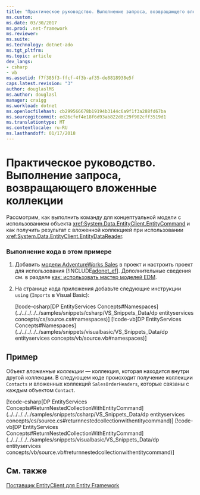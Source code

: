 ```yaml
---
title: "Практическое руководство. Выполнение запроса, возвращающего вложенные коллекции"
ms.custom: 
ms.date: 03/30/2017
ms.prod: .net-framework
ms.reviewer: 
ms.suite: 
ms.technology: dotnet-ado
ms.tgt_pltfrm: 
ms.topic: article
dev_langs:
- csharp
- vb
ms.assetid: f7f385f3-ffcf-4f3b-af35-de8818938e5f
caps.latest.revision: "3"
author: douglaslMS
ms.author: douglasl
manager: craigg
ms.workload: dotnet
ms.openlocfilehash: cb299566678b19194b3144c6a9f1f3a288fd67ba
ms.sourcegitcommit: ed26cfef4e18f6d93ab822d8c29f902cff3519d1
ms.translationtype: MT
ms.contentlocale: ru-RU
ms.lasthandoff: 01/17/2018
---
```

# <a name="how-to-execute-a-query-that-returns-nested-collections"></a>Практическое руководство. Выполнение запроса, возвращающего вложенные коллекции
Рассмотрим, как выполнить команду для концептуальной модели с использованием объекта <xref:System.Data.EntityClient.EntityCommand> и как получить результат с вложенной коллекцией при использовании <xref:System.Data.EntityClient.EntityDataReader>.  
  
### <a name="to-run-the-code-in-this-example"></a>Выполнение кода в этом примере  
  
1.  Добавить [модели AdventureWorks Sales](http://msdn.microsoft.com/en-us/f16cd988-673f-4376-b034-129ca93c7832) в проект и настроить проект для использования [!INCLUDE[adonet_ef](../../../../../includes/adonet-ef-md.md)]. Дополнительные сведения см. в разделе [как: использовать мастер моделей EDM](http://msdn.microsoft.com/en-us/dadb058a-c5d9-4c5c-8b01-28044112231d).  
  
2.  На странице кода приложения добавьте следующие инструкции `using` (`Imports` в Visual Basic):  
  
     [!code-csharp[DP EntityServices Concepts#Namespaces](../../../../../samples/snippets/csharp/VS_Snippets_Data/dp entityservices concepts/cs/source.cs#namespaces)]
     [!code-vb[DP EntityServices Concepts#Namespaces](../../../../../samples/snippets/visualbasic/VS_Snippets_Data/dp entityservices concepts/vb/source.vb#namespaces)]  
  
## <a name="example"></a>Пример  
 Объект *вложенные коллекции* — коллекция, которая находится внутри другой коллекции. В следующем коде происходит получение коллекции `Contacts` и вложенных коллекций `SalesOrderHeaders`, которые связаны с каждым объектом `Contact`.  
  
 [!code-csharp[DP EntityServices Concepts#ReturnNestedCollectionWithEntityCommand](../../../../../samples/snippets/csharp/VS_Snippets_Data/dp entityservices concepts/cs/source.cs#returnnestedcollectionwithentitycommand)]
 [!code-vb[DP EntityServices Concepts#ReturnNestedCollectionWithEntityCommand](../../../../../samples/snippets/visualbasic/VS_Snippets_Data/dp entityservices concepts/vb/source.vb#returnnestedcollectionwithentitycommand)]  
  
## <a name="see-also"></a>См. также  
 [Поставщик EntityClient для Entity Framework](../../../../../docs/framework/data/adonet/ef/entityclient-provider-for-the-entity-framework.md)
